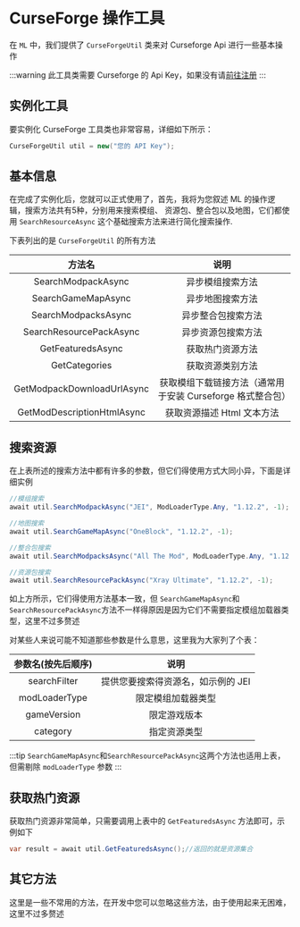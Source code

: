 # CurseForge 操作工具

在 `ML` 中，我们提供了 `CurseForgeUtil` 类来对 Curseforge Api 进行一些基本操作

:::warning
此工具类需要 Curseforge 的 Api Key，如果没有请[前往注册](https://support.curseforge.com/en/support/solutions/articles/9000208346-about-the-curseforge-api-and-how-to-apply-for-a-key)
:::

## 实例化工具

要实例化 CurseForge 工具类也非常容易，详细如下所示：

``` cs
CurseForgeUtil util = new("您的 API Key");
```

## 基本信息

在完成了实例化后，您就可以正式使用了，首先，我将为您叙述 ML 的操作逻辑，搜索方法共有5种，分别用来搜索模组、
资源包、整合包以及地图，它们都使用 `SearchResourceAsync` 这个基础搜索方法来进行简化搜索操作.

下表列出的是 `CurseForgeUtil` 的所有方法

|方法名|说明|
|:------:|:----:|
|SearchModpackAsync | 异步模组搜索方法  |
|SearchGameMapAsync | 异步地图搜索方法 |
|SearchModpacksAsync | 异步整合包搜索方法 |
|SearchResourcePackAsync | 异步资源包搜索方法 |
|GetFeaturedsAsync | 获取热门资源方法 |
|GetCategories | 获取资源类别方法 |
|GetModpackDownloadUrlAsync | 获取模组下载链接方法（通常用于安装 Curseforge 格式整合包） |
|GetModDescriptionHtmlAsync | 获取资源描述 Html 文本方法 |

## 搜索资源

在上表所述的搜索方法中都有许多的参数，但它们得使用方式大同小异，下面是详细实例

``` cs
//模组搜索
await util.SearchModpackAsync("JEI", ModLoaderType.Any, "1.12.2", -1);

//地图搜索
await util.SearchGameMapAsync("OneBlock", "1.12.2", -1);

//整合包搜索
await util.SearchModpacksAsync("All The Mod", ModLoaderType.Any, "1.12.2", -1);

//资源包搜索
await util.SearchResourcePackAsync("Xray Ultimate", "1.12.2", -1);
```

如上方所示，它们得使用方法基本一致，但 `SearchGameMapAsync`和`SearchResourcePackAsync`方法不一样得原因是因为它们不需要指定模组加载器类型，这里不过多赘述

对某些人来说可能不知道那些参数是什么意思，这里我为大家列了个表：

|参数名(按先后顺序)|说明|
|:------:|:----:|
|searchFilter | 提供您要搜索得资源名，如示例的 JEI  |
|modLoaderType | 限定模组加载器类型 |
|gameVersion | 限定游戏版本 |
|category | 指定资源类型 |

:::tip
`SearchGameMapAsync`和`SearchResourcePackAsync`这两个方法也适用上表，但需剔除 `modLoaderType` 参数
:::

## 获取热门资源

获取热门资源非常简单，只需要调用上表中的 `GetFeaturedsAsync` 方法即可，示例如下

``` cs
var result = await util.GetFeaturedsAsync();//返回的就是资源集合
```

## 其它方法

这里是一些不常用的方法，在开发中您可以忽略这些方法，由于使用起来无困难，这里不过多赘述
